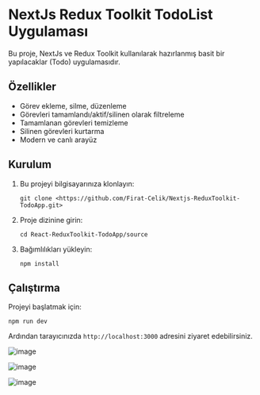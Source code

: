 # NextJs Redux Toolkit TodoList Uygulaması

Bu proje, NextJs ve Redux Toolkit kullanılarak hazırlanmış basit bir yapılacaklar (Todo) uygulamasıdır.

## Özellikler
- Görev ekleme, silme, düzenleme
- Görevleri tamamlandı/aktif/silinen olarak filtreleme
- Tamamlanan görevleri temizleme
- Silinen görevleri kurtarma
- Modern ve canlı arayüz

## Kurulum
1. Bu projeyi bilgisayarınıza klonlayın:
   ```
   git clone <https://github.com/Firat-Celik/Nextjs-ReduxToolkit-TodoApp.git>
   ```
2. Proje dizinine girin:
   ```
   cd React-ReduxToolkit-TodoApp/source
   ```
3. Bağımlılıkları yükleyin:
   ```
   npm install
   ```

## Çalıştırma
Projeyi başlatmak için:
```
npm run dev
```
Ardından tarayıcınızda `http://localhost:3000` adresini ziyaret edebilirsiniz.
 
 ![image](https://github.com/user-attachments/assets/8e6b6659-e55a-49dc-a8a9-e3661b131539)

 ![image](https://github.com/user-attachments/assets/6ca201f8-674f-499b-9d11-e5d291fb39f8)

 ![image](https://github.com/user-attachments/assets/1f9aa379-81dc-4775-a6ac-e43b2841bebf)






